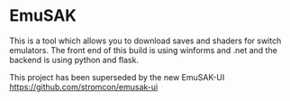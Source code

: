 # EmuSAK
This is a tool which allows you to download saves and shaders for switch emulators.
The front end of this build is using winforms and .net and the backend is using python and flask.

This project has been superseded by the new EmuSAK-UI https://github.com/stromcon/emusak-ui
